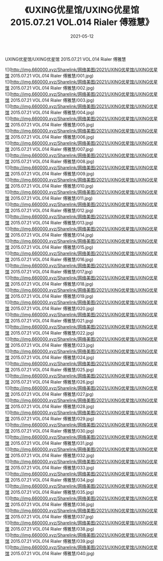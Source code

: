 ﻿---
layout: post
title:  《UXING优星馆/UXING优星馆 2015.07.21 VOL.014 Rialer 傅雅慧》
date:   2021-05-12
img: http://img.660000.xyz/Sharelink/网络美图/2021/UXING优星馆/UXING优星馆 2015.07.21 VOL.014 Rialer 傅雅慧/000.jpg
categories: [美女, 清纯, 唯美]
---

UXING优星馆/UXING优星馆 2015.07.21 VOL.014 Rialer 傅雅慧

 ![](http://img.660000.xyz/Sharelink/网络美图/2021/UXING优星馆/UXING优星馆 2015.07.21 VOL.014 Rialer 傅雅慧/001.jpg) <br>![](http://img.660000.xyz/Sharelink/网络美图/2021/UXING优星馆/UXING优星馆 2015.07.21 VOL.014 Rialer 傅雅慧/002.jpg) <br>![](http://img.660000.xyz/Sharelink/网络美图/2021/UXING优星馆/UXING优星馆 2015.07.21 VOL.014 Rialer 傅雅慧/003.jpg) <br>![](http://img.660000.xyz/Sharelink/网络美图/2021/UXING优星馆/UXING优星馆 2015.07.21 VOL.014 Rialer 傅雅慧/004.jpg) <br>![](http://img.660000.xyz/Sharelink/网络美图/2021/UXING优星馆/UXING优星馆 2015.07.21 VOL.014 Rialer 傅雅慧/005.jpg) <br>![](http://img.660000.xyz/Sharelink/网络美图/2021/UXING优星馆/UXING优星馆 2015.07.21 VOL.014 Rialer 傅雅慧/006.jpg) <br>![](http://img.660000.xyz/Sharelink/网络美图/2021/UXING优星馆/UXING优星馆 2015.07.21 VOL.014 Rialer 傅雅慧/007.jpg) <br>![](http://img.660000.xyz/Sharelink/网络美图/2021/UXING优星馆/UXING优星馆 2015.07.21 VOL.014 Rialer 傅雅慧/008.jpg) <br>![](http://img.660000.xyz/Sharelink/网络美图/2021/UXING优星馆/UXING优星馆 2015.07.21 VOL.014 Rialer 傅雅慧/009.jpg) <br>![](http://img.660000.xyz/Sharelink/网络美图/2021/UXING优星馆/UXING优星馆 2015.07.21 VOL.014 Rialer 傅雅慧/010.jpg) <br>![](http://img.660000.xyz/Sharelink/网络美图/2021/UXING优星馆/UXING优星馆 2015.07.21 VOL.014 Rialer 傅雅慧/011.jpg) <br>![](http://img.660000.xyz/Sharelink/网络美图/2021/UXING优星馆/UXING优星馆 2015.07.21 VOL.014 Rialer 傅雅慧/012.jpg) <br>![](http://img.660000.xyz/Sharelink/网络美图/2021/UXING优星馆/UXING优星馆 2015.07.21 VOL.014 Rialer 傅雅慧/013.jpg) <br>![](http://img.660000.xyz/Sharelink/网络美图/2021/UXING优星馆/UXING优星馆 2015.07.21 VOL.014 Rialer 傅雅慧/014.jpg) <br>![](http://img.660000.xyz/Sharelink/网络美图/2021/UXING优星馆/UXING优星馆 2015.07.21 VOL.014 Rialer 傅雅慧/015.jpg) <br>![](http://img.660000.xyz/Sharelink/网络美图/2021/UXING优星馆/UXING优星馆 2015.07.21 VOL.014 Rialer 傅雅慧/016.jpg) <br>![](http://img.660000.xyz/Sharelink/网络美图/2021/UXING优星馆/UXING优星馆 2015.07.21 VOL.014 Rialer 傅雅慧/017.jpg) <br>![](http://img.660000.xyz/Sharelink/网络美图/2021/UXING优星馆/UXING优星馆 2015.07.21 VOL.014 Rialer 傅雅慧/018.jpg) <br>![](http://img.660000.xyz/Sharelink/网络美图/2021/UXING优星馆/UXING优星馆 2015.07.21 VOL.014 Rialer 傅雅慧/019.jpg) <br>![](http://img.660000.xyz/Sharelink/网络美图/2021/UXING优星馆/UXING优星馆 2015.07.21 VOL.014 Rialer 傅雅慧/020.jpg) <br>![](http://img.660000.xyz/Sharelink/网络美图/2021/UXING优星馆/UXING优星馆 2015.07.21 VOL.014 Rialer 傅雅慧/021.jpg) <br>![](http://img.660000.xyz/Sharelink/网络美图/2021/UXING优星馆/UXING优星馆 2015.07.21 VOL.014 Rialer 傅雅慧/022.jpg) <br>![](http://img.660000.xyz/Sharelink/网络美图/2021/UXING优星馆/UXING优星馆 2015.07.21 VOL.014 Rialer 傅雅慧/023.jpg) <br>![](http://img.660000.xyz/Sharelink/网络美图/2021/UXING优星馆/UXING优星馆 2015.07.21 VOL.014 Rialer 傅雅慧/024.jpg) <br>![](http://img.660000.xyz/Sharelink/网络美图/2021/UXING优星馆/UXING优星馆 2015.07.21 VOL.014 Rialer 傅雅慧/025.jpg) <br>![](http://img.660000.xyz/Sharelink/网络美图/2021/UXING优星馆/UXING优星馆 2015.07.21 VOL.014 Rialer 傅雅慧/026.jpg) <br>![](http://img.660000.xyz/Sharelink/网络美图/2021/UXING优星馆/UXING优星馆 2015.07.21 VOL.014 Rialer 傅雅慧/027.jpg) <br>![](http://img.660000.xyz/Sharelink/网络美图/2021/UXING优星馆/UXING优星馆 2015.07.21 VOL.014 Rialer 傅雅慧/028.jpg) <br>![](http://img.660000.xyz/Sharelink/网络美图/2021/UXING优星馆/UXING优星馆 2015.07.21 VOL.014 Rialer 傅雅慧/029.jpg) <br>![](http://img.660000.xyz/Sharelink/网络美图/2021/UXING优星馆/UXING优星馆 2015.07.21 VOL.014 Rialer 傅雅慧/030.jpg) <br>![](http://img.660000.xyz/Sharelink/网络美图/2021/UXING优星馆/UXING优星馆 2015.07.21 VOL.014 Rialer 傅雅慧/031.jpg) <br>![](http://img.660000.xyz/Sharelink/网络美图/2021/UXING优星馆/UXING优星馆 2015.07.21 VOL.014 Rialer 傅雅慧/032.jpg) <br>![](http://img.660000.xyz/Sharelink/网络美图/2021/UXING优星馆/UXING优星馆 2015.07.21 VOL.014 Rialer 傅雅慧/033.jpg) <br>![](http://img.660000.xyz/Sharelink/网络美图/2021/UXING优星馆/UXING优星馆 2015.07.21 VOL.014 Rialer 傅雅慧/034.jpg) <br>![](http://img.660000.xyz/Sharelink/网络美图/2021/UXING优星馆/UXING优星馆 2015.07.21 VOL.014 Rialer 傅雅慧/035.jpg) <br>![](http://img.660000.xyz/Sharelink/网络美图/2021/UXING优星馆/UXING优星馆 2015.07.21 VOL.014 Rialer 傅雅慧/036.jpg) <br>![](http://img.660000.xyz/Sharelink/网络美图/2021/UXING优星馆/UXING优星馆 2015.07.21 VOL.014 Rialer 傅雅慧/037.jpg) <br>![](http://img.660000.xyz/Sharelink/网络美图/2021/UXING优星馆/UXING优星馆 2015.07.21 VOL.014 Rialer 傅雅慧/038.jpg) <br>![](http://img.660000.xyz/Sharelink/网络美图/2021/UXING优星馆/UXING优星馆 2015.07.21 VOL.014 Rialer 傅雅慧/039.jpg) <br>![](http://img.660000.xyz/Sharelink/网络美图/2021/UXING优星馆/UXING优星馆 2015.07.21 VOL.014 Rialer 傅雅慧/040.jpg) <br>